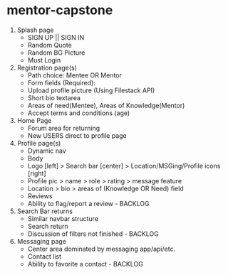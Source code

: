 # mentor-capstone
1. Splash page 
    - SIGN UP || SIGN IN
    - Random Quote
    - Random BG Picture 
    - Must Login
2. Registration page(s)
    - Path choice: Mentee OR Mentor
    - Form fields (Required): 
    - Upload profile picture (Using Filestack API)
    - Short bio textarea
    - Areas of need(Mentee), Areas of Knowledge(Mentor)
    - Accept terms and conditions (age)
3. Home Page
    - Forum area for returning
    - New USERS direct to profile page
4. Profile page(s)
    - Dynamic nav
    - Body
    - Logo [left] > Search bar [center] > Location/MSGing/Profile icons [right]
    - Profile pic > name > role > rating > message feature
    - Location > bio > areas of (Knowledge OR Need) field
    - Reviews
    - Ability to flag/report a review - BACKLOG 
5. Search Bar returns
    - Similar navbar structure
    - Search return 
    - Discussion of filters not finished - BACKLOG
6. Messaging page
    - Center area dominated by messaging app/api/etc.
    - Contact list
    - Ability to favorite a contact - BACKLOG
